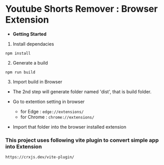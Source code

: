 # Youtube Shorts Remover : Browser Extension

- **Getting Started**

1. Install dependacies

```npm install```

2. Generate a build

```npm run build```

3. Import build in Browser
- The 2nd step will generate folder named 'dist', that is build folder.
- Go to extention setting in browser
    - for Edge : `edge://extensions/`
    - for Chrome : `chrome://extensions/`
  
- Import that folder into the browser installed extension


### This project uses following vite plugin to convert simple app into Extension

```https://crxjs.dev/vite-plugin/```